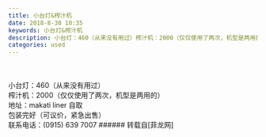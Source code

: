 ```yaml
---
title: 小台灯&榨汁机
date: 2018-8-30 10:35
keywords: 小台灯&榨汁机
description: 小台灯：460（从来没有用过）榨汁机：2000（仅仅使用了两次，机型是两用的）地址：makati liner 自取包装完好（可议价，紧急出售）联系电话：‭(0915) 639 7007‬
categories: used
---
```

<td class="t_f" id="postmessage_1701604">

<br/>
<br/>
小台灯：460（从来没有用过）<br/>
榨汁机：2000（仅仅使用了两次，机型是两用的）<br/>
地址：makati liner 自取<br/>
包装完好（可议价，紧急出售）<br/>
联系电话：‭(0915) 639 7007‬</td>
###### 转载自[菲龙网]